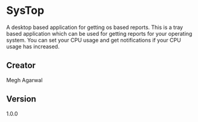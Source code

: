 # SysTop
A desktop based application for getting os based reports. This is a tray based application which can be used for getting reports for your operating system. You can set your CPU usage and get notifications if your CPU usage has increased. 

## Creator
Megh Agarwal

## Version
1.0.0